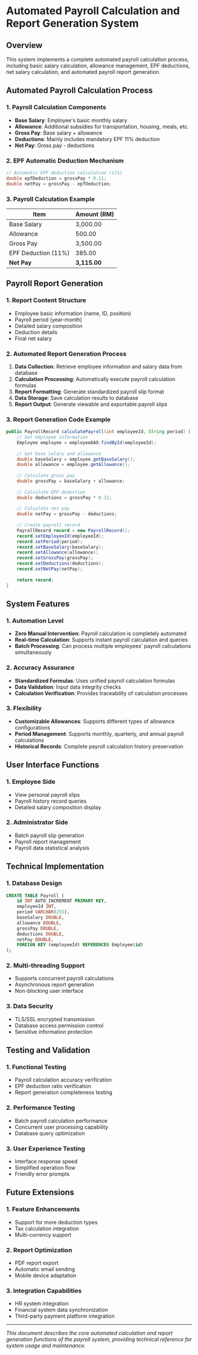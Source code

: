 # Automated Payroll Calculation and Report Generation System

## Overview
This system implements a complete automated payroll calculation process, including basic salary calculation, allowance management, EPF deductions, net salary calculation, and automated payroll report generation.

## Automated Payroll Calculation Process

### 1. Payroll Calculation Components
- **Base Salary**: Employee's basic monthly salary
- **Allowance**: Additional subsidies for transportation, housing, meals, etc.
- **Gross Pay**: Base salary + allowance
- **Deductions**: Mainly includes mandatory EPF 11% deduction
- **Net Pay**: Gross pay - deductions

### 2. EPF Automatic Deduction Mechanism
```java
// Automatic EPF deduction calculation (11%)
double epfDeduction = grossPay * 0.11;
double netPay = grossPay - epfDeduction;
```

### 3. Payroll Calculation Example
| Item | Amount (RM) |
|------|-------------|
| Base Salary | 3,000.00 |
| Allowance | 500.00 |
| Gross Pay | 3,500.00 |
| EPF Deduction (11%) | 385.00 |
| **Net Pay** | **3,115.00** |

## Payroll Report Generation

### 1. Report Content Structure
- Employee basic information (name, ID, position)
- Payroll period (year-month)
- Detailed salary composition
- Deduction details
- Final net salary

### 2. Automated Report Generation Process
1. **Data Collection**: Retrieve employee information and salary data from database
2. **Calculation Processing**: Automatically execute payroll calculation formulas
3. **Report Formatting**: Generate standardized payroll slip format
4. **Data Storage**: Save calculation results to database
5. **Report Output**: Generate viewable and exportable payroll slips

### 3. Report Generation Code Example
```java
public PayrollRecord calculatePayroll(int employeeId, String period) {
    // Get employee information
    Employee employee = employeeDAO.findById(employeeId);
    
    // Get base salary and allowance
    double baseSalary = employee.getBaseSalary();
    double allowance = employee.getAllowance();
    
    // Calculate gross pay
    double grossPay = baseSalary + allowance;
    
    // Calculate EPF deduction
    double deductions = grossPay * 0.11;
    
    // Calculate net pay
    double netPay = grossPay - deductions;
    
    // Create payroll record
    PayrollRecord record = new PayrollRecord();
    record.setEmployeeId(employeeId);
    record.setPeriod(period);
    record.setBaseSalary(baseSalary);
    record.setAllowance(allowance);
    record.setGrossPay(grossPay);
    record.setDeductions(deductions);
    record.setNetPay(netPay);
    
    return record;
}
```

## System Features

### 1. Automation Level
- **Zero Manual Intervention**: Payroll calculation is completely automated
- **Real-time Calculation**: Supports instant payroll calculation and queries
- **Batch Processing**: Can process multiple employees' payroll calculations simultaneously

### 2. Accuracy Assurance
- **Standardized Formulas**: Uses unified payroll calculation formulas
- **Data Validation**: Input data integrity checks
- **Calculation Verification**: Provides traceability of calculation processes

### 3. Flexibility
- **Customizable Allowances**: Supports different types of allowance configurations
- **Period Management**: Supports monthly, quarterly, and annual payroll calculations
- **Historical Records**: Complete payroll calculation history preservation

## User Interface Functions

### 1. Employee Side
- View personal payroll slips
- Payroll history record queries
- Detailed salary composition display

### 2. Administrator Side
- Batch payroll slip generation
- Payroll report management
- Payroll data statistical analysis

## Technical Implementation

### 1. Database Design
```sql
CREATE TABLE Payroll (
    id INT AUTO_INCREMENT PRIMARY KEY,
    employeeId INT,
    period VARCHAR(255),
    baseSalary DOUBLE,
    allowance DOUBLE,
    grossPay DOUBLE,
    deductions DOUBLE,
    netPay DOUBLE,
    FOREIGN KEY (employeeId) REFERENCES Employee(id)
);
```

### 2. Multi-threading Support
- Supports concurrent payroll calculations
- Asynchronous report generation
- Non-blocking user interface

### 3. Data Security
- TLS/SSL encrypted transmission
- Database access permission control
- Sensitive information protection

## Testing and Validation

### 1. Functional Testing
- Payroll calculation accuracy verification
- EPF deduction ratio verification
- Report generation completeness testing

### 2. Performance Testing
- Batch payroll calculation performance
- Concurrent user processing capability
- Database query optimization

### 3. User Experience Testing
- Interface response speed
- Simplified operation flow
- Friendly error prompts

## Future Extensions

### 1. Feature Enhancements
- Support for more deduction types
- Tax calculation integration
- Multi-currency support

### 2. Report Optimization
- PDF report export
- Automatic email sending
- Mobile device adaptation

### 3. Integration Capabilities
- HR system integration
- Financial system data synchronization
- Third-party payment platform integration

---

*This document describes the core automated calculation and report generation functions of the payroll system, providing technical reference for system usage and maintenance.*
